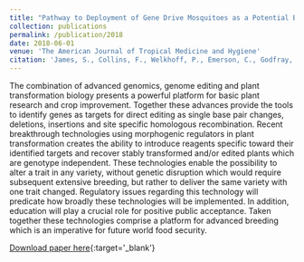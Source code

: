 ```yaml
---
title: "Pathway to Deployment of Gene Drive Mosquitoes as a Potential Biocontrol Tool for Elimination of Malaria in Sub-Saharan Africa: Recommendations of a Scientific Working Group"
collection: publications
permalink: /publication/2018
date: 2018-06-01
venue: 'The American Journal of Tropical Medicine and Hygiene'
citation: 'James, S., Collins, F., Welkhoff, P., Emerson, C., Godfray, H., Gottlieb, M., Greenwood, B., Lindsay, S., Mbogo, C., Okumu, F., Quemada, H., Savadogo, M., Singh, J., Tountas, K., Touré, Y. 2018. Pathway to Deployment of Gene Drive Mosquitoes as a Potential Biocontrol Tool for Elimination of Malaria in Sub-Saharan Africa: Recommendations of a Scientific Working Group. The American Journal of Tropical Medicine and Hygiene 98: 1-49.'
---
```


The combination of advanced genomics, genome editing and plant transformation biology presents a powerful platform for basic plant research and crop improvement. Together these advances provide the tools to identify genes as targets for direct editing as single base pair changes, deletions, insertions and site specific homologous recombination. Recent breakthrough technologies using morphogenic regulators in plant transformation creates the ability to introduce reagents specific toward their identified targets and recover stably transformed and/or edited plants which are genotype independent. These technologies enable the possibility to alter a trait in any variety, without genetic disruption which would require subsequent extensive breeding, but rather to deliver the same variety with one trait changed. Regulatory issues regarding this technology will predicate how broadly these technologies will be implemented. In addition, education will play a crucial role for positive public acceptance. Taken together these technologies comprise a platform for advanced breeding which is an imperative for future world food security.

[Download paper here](http://hdquemada.github.io/files/2019.pdf){:target='_blank'}